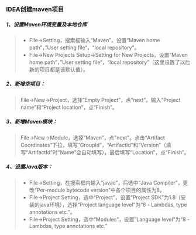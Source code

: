 ### IDEA创建maven项目

##### 1、设置Maven环境变量及本地仓库

> * File->Setting，搜索框输入“Maven”，设置“Maven home path”，”User setting file“，“local repository”。
> * File->New Projects Setup->Setting for New Projects，设置“Maven home path”，”User setting file“，“local repository”（这里设置了以后新的项目都是该默认值）。

##### 2、新增空项目：

> File->New->Project，选择“Empty Project”，点“next”。输入“Project name”和“Project location”，点“Finish”。

##### 3、新增Maven模块：

> File->New->Module，选择“Maven”，点"next"。点击“Artifact Coordinates”下拉，填写“GroupId”，“ArtifactId”和“Version”（填写“ArtifactId”时“Name”会自动填写），最后填写“Location”，点“Finish”。

##### 4、设置Java版本：

> * File->Setting，在搜索框内输入“javac”，后选中“Java Compiler”，更改“Per-module bytecode version”中各个项目的属性为8。
> * File->Project Setting，选中“Project”，设置“Project SDK”为1.8（安装的java环境），选择“Project language level”为“8 - Lambdas, type annotations etc.”。
> * File->Project Setting，选中“Modules”，设置“Language level”为“8 - Lambdas, type annotations etc.”

